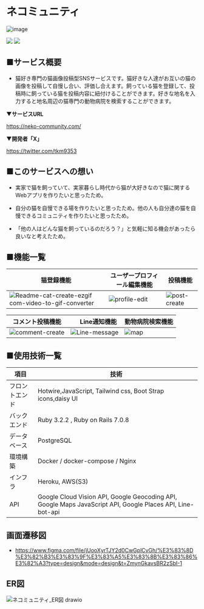# ネコミュニティ

![image](https://github.com/takuma-kamimura/NeCommunity/assets/134459703/f29bc254-0578-4370-9d48-7c537f1f5ad3)

![](https://img.shields.io/badge/Ruby-v3.2.2-CC0000)
![](https://img.shields.io/badge/Rails-v7.0.8-CC0000.svg?logo=rails&style=flat)
## ■サービス概要

* 猫好き専門の猫画像投稿型SNSサービスです。猫好きな人達がお互いの猫の画像を投稿して自慢し合い、評価し合えます。飼っている猫を登録して、投稿時に飼っている猫を投稿内容に紐付けることができます。好きな地名を入力すると地名周辺の猫専門の動物病院を検索することができます。

▼**サービスURL**

https://neko-community.com/

▼**開発者「X」**

https://twitter.com/tkm9353

## ■このサービスへの想い

* 実家で猫を飼っていて、実家暮らし時代から猫が大好きなので猫に関するWebアプリを作りたいと思ったため。

* 自分の猫を自慢できる場を作りたいと思ったため。他の人も自分達の猫を自慢できるコミュニティを作りたいと思ったため。

* 「他の人はどんな猫を飼っているのだろう？」と気軽に知る機会があったら良いなと考えたため。

## ■機能一覧
| 猫登録機能| ユーザープロフィール編集機能 | 投稿機能 |
|------|------|-----|
| ![Readme-cat-create-ezgif com-video-to-gif-converter](https://github.com/takuma-kamimura/NeCommunity/assets/134459703/f85b20f7-06f1-4de3-9703-f0630ec3ca1f)| ![profile-edit](https://github.com/takuma-kamimura/NeCommunity/assets/134459703/90b210d6-f862-454e-8f98-0db6e795fef6) | ![post-create](https://github.com/takuma-kamimura/NeCommunity/assets/134459703/0b6d37a5-e664-45b3-b942-f8133058f7b4)|

| コメント投稿機能 |　 Line通知機能 | 動物病院検索機能 |
|------|------|-----|
| ![comment-create](https://github.com/takuma-kamimura/NeCommunity/assets/134459703/69dee272-4b55-4783-b908-b1d9f5a8accc)| ![Line-message](https://github.com/takuma-kamimura/NeCommunity/assets/134459703/95e27420-1a2c-4d41-a90e-6bcaffd0ebc7) |![map](https://github.com/takuma-kamimura/NeCommunity/assets/134459703/3214c64b-97f8-4968-8d74-c43e26e9df0e) |

## ■使用技術一覧


| 項目           | 技術                                                                                          |
|----------------|---------------------------------------------------------------------------------------------|
| フロントエンド | Hotwire,JavaScript, Tailwind css, Boot Strap icons,daisy Ul| 
| バックエンド  |Ruby 3.2.2 , Ruby on Rails 7.0.8| 
| データベース | PostgreSQL| 
| 環境構築    | Docker / docker-compose / Nginx | 
| インフラ     | Heroku, AWS(S3)|                
| API        |  Google Cloud Vision API,  Google Geocoding API,  Google Maps JavaScript API,  Google Places API,  Line-bot-api | 

## 画面遷移図

* https://www.figma.com/file/jUooXyrTJY2d0CwGplCvGh/%E3%83%8D%E3%82%B3%E3%83%9F%E3%83%A5%E3%83%8B%E3%83%86%E3%82%A3?type=design&mode=design&t=ZmynGkavsBR2zSbI-1

## ER図

![ネコミュニティ_ER図 drawio](https://github.com/takuma-kamimura/NeCommunity/assets/134459703/119902dc-883f-4081-9ea3-5cd690775c79)

